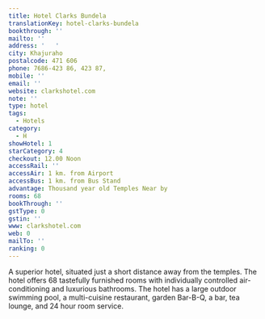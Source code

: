 ```yaml
---
title: Hotel Clarks Bundela
translationKey: hotel-clarks-bundela
bookthrough: ''
mailto: ''
address: '   '
city: Khajuraho
postalcode: 471 606
phone: 7686-423 86, 423 87,
mobile: ''
email: ''
website: clarkshotel.com
note: ''
type: hotel
tags:
  - Hotels
category:
  - H
showHotel: 1
starCategory: 4
checkout: 12.00 Noon
accessRail: ''
accessAir: 1 km. from Airport
accessBus: 1 km. from Bus Stand
advantage: Thousand year old Temples Near by
rooms: 68
bookThrough: ''
gstType: 0
gstin: ''
www: clarkshotel.com
web: 0
mailTo: ''
ranking: 0
---
```







A superior hotel, situated just a short distance away from the temples. The hotel offers 68 tastefully furnished rooms with individually controlled air-conditioning and luxurious bathrooms. The hotel has a large outdoor swimming pool, a multi-cuisine restaurant, garden Bar-B-Q, a bar, tea lounge, and 24 hour room service.